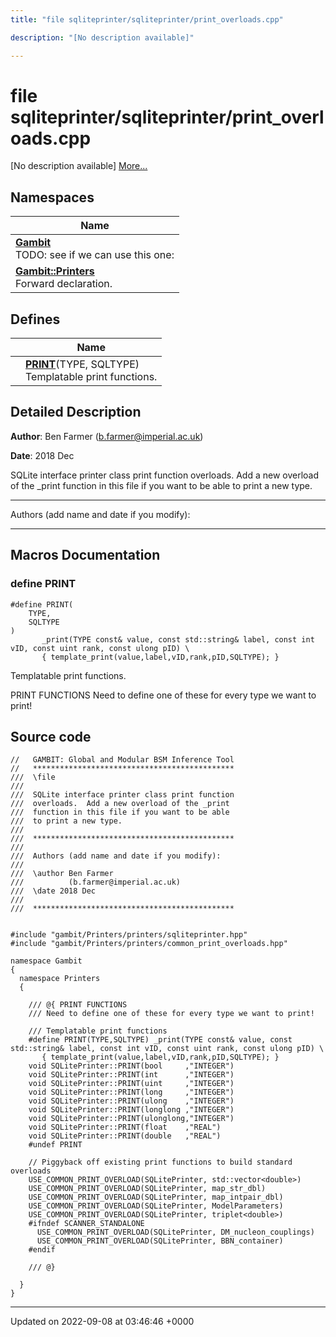 ```yaml
---
title: "file sqliteprinter/sqliteprinter/print_overloads.cpp"

description: "[No description available]"

---
```


# file sqliteprinter/sqliteprinter/print_overloads.cpp

[No description available] [More...](#detailed-description)

## Namespaces

| Name           |
| -------------- |
| **[Gambit](/documentation/code/namespaces/namespacegambit/)** <br>TODO: see if we can use this one:  |
| **[Gambit::Printers](/documentation/code/namespaces/namespacegambit_1_1printers/)** <br>Forward declaration.  |

## Defines

|                | Name           |
| -------------- | -------------- |
|  | **[PRINT](/documentation/code/files/sqliteprinter_2print__overloads_8cpp/#define-print)**(TYPE, SQLTYPE) <br>Templatable print functions.  |

## Detailed Description


**Author**: Ben Farmer ([b.farmer@imperial.ac.uk](mailto:b.farmer@imperial.ac.uk)) 

**Date**: 2018 Dec

SQLite interface printer class print function overloads. Add a new overload of the _print function in this file if you want to be able to print a new type.



------------------

Authors (add name and date if you modify):



------------------




## Macros Documentation

### define PRINT

```
#define PRINT(
    TYPE,
    SQLTYPE
)
       _print(TYPE const& value, const std::string& label, const int vID, const uint rank, const ulong pID) \
       { template_print(value,label,vID,rank,pID,SQLTYPE); }
```

Templatable print functions. 

PRINT FUNCTIONS Need to define one of these for every type we want to print! 


## Source code

```
//   GAMBIT: Global and Modular BSM Inference Tool
//   *********************************************
///  \file
///
///  SQLite interface printer class print function
///  overloads.  Add a new overload of the _print
///  function in this file if you want to be able
///  to print a new type.
///
///  *********************************************
///
///  Authors (add name and date if you modify):
///
///  \author Ben Farmer
///          (b.farmer@imperial.ac.uk)
///  \date 2018 Dec
///
///  *********************************************


#include "gambit/Printers/printers/sqliteprinter.hpp"
#include "gambit/Printers/printers/common_print_overloads.hpp"

namespace Gambit
{
  namespace Printers
  {

    /// @{ PRINT FUNCTIONS
    /// Need to define one of these for every type we want to print!

    /// Templatable print functions
    #define PRINT(TYPE,SQLTYPE) _print(TYPE const& value, const std::string& label, const int vID, const uint rank, const ulong pID) \
       { template_print(value,label,vID,rank,pID,SQLTYPE); }
    void SQLitePrinter::PRINT(bool     ,"INTEGER")
    void SQLitePrinter::PRINT(int      ,"INTEGER")
    void SQLitePrinter::PRINT(uint     ,"INTEGER")
    void SQLitePrinter::PRINT(long     ,"INTEGER")
    void SQLitePrinter::PRINT(ulong    ,"INTEGER")
    void SQLitePrinter::PRINT(longlong ,"INTEGER")
    void SQLitePrinter::PRINT(ulonglong,"INTEGER")
    void SQLitePrinter::PRINT(float    ,"REAL")
    void SQLitePrinter::PRINT(double   ,"REAL")
    #undef PRINT

    // Piggyback off existing print functions to build standard overloads
    USE_COMMON_PRINT_OVERLOAD(SQLitePrinter, std::vector<double>)
    USE_COMMON_PRINT_OVERLOAD(SQLitePrinter, map_str_dbl)
    USE_COMMON_PRINT_OVERLOAD(SQLitePrinter, map_intpair_dbl)
    USE_COMMON_PRINT_OVERLOAD(SQLitePrinter, ModelParameters)
    USE_COMMON_PRINT_OVERLOAD(SQLitePrinter, triplet<double>)
    #ifndef SCANNER_STANDALONE
      USE_COMMON_PRINT_OVERLOAD(SQLitePrinter, DM_nucleon_couplings)
      USE_COMMON_PRINT_OVERLOAD(SQLitePrinter, BBN_container)
    #endif

    /// @}

  }
}
```


-------------------------------

Updated on 2022-09-08 at 03:46:46 +0000
